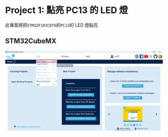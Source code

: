 # Project 1: 點亮 PC13 的 LED 燈    
此專案將把`STM32F103C8T6`的`PC13`的 LED 燈點亮  
  
## STM32CubeMX  
![1.png](pictures/1.png "1.png")
  
